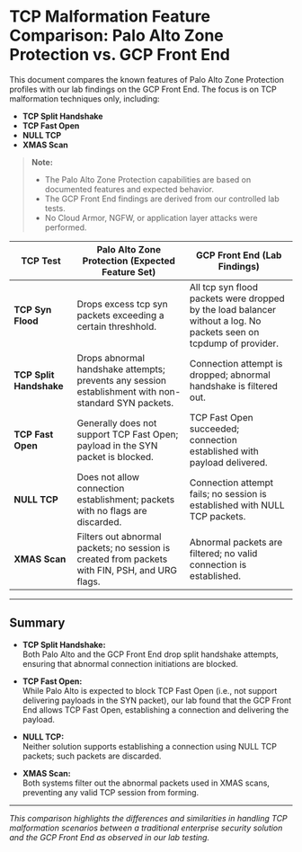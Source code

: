 # TCP Malformation Feature Comparison: Palo Alto Zone Protection vs. GCP Front End

This document compares the known features of Palo Alto Zone Protection profiles with our lab findings on the GCP Front End. The focus is on TCP malformation techniques only, including:

- **TCP Split Handshake**
- **TCP Fast Open**
- **NULL TCP**
- **XMAS Scan**

> **Note:**  
> - The Palo Alto Zone Protection capabilities are based on documented features and expected behavior.  
> - The GCP Front End findings are derived from our controlled lab tests.  
> - No Cloud Armor, NGFW, or application layer attacks were performed.

| **TCP Test**            | **Palo Alto Zone Protection (Expected Feature Set)**                                              | **GCP Front End (Lab Findings)**                                                   |
|-------------------------|---------------------------------------------------------------------------------------------------|-------------------------------------------------------------------------------------|
| **TCP Syn Flood**       | Drops excess tcp syn packets exceeding a certain threshhold.                                      | All tcp syn flood packets were dropped by the load balancer without a log. No packets seen on tcpdump of provider. |
| **TCP Split Handshake** | Drops abnormal handshake attempts; prevents any session establishment with non-standard SYN packets. | Connection attempt is dropped; abnormal handshake is filtered out.                 |
| **TCP Fast Open**       | Generally does not support TCP Fast Open; payload in the SYN packet is blocked.                    | TCP Fast Open succeeded; connection established with payload delivered.            |
| **NULL TCP**            | Does not allow connection establishment; packets with no flags are discarded.                    | Connection attempt fails; no session is established with NULL TCP packets.           |
| **XMAS Scan**           | Filters out abnormal packets; no session is created from packets with FIN, PSH, and URG flags.     | Abnormal packets are filtered; no valid connection is established.                   |

---

## Summary

- **TCP Split Handshake:**  
  Both Palo Alto and the GCP Front End drop split handshake attempts, ensuring that abnormal connection initiations are blocked.

- **TCP Fast Open:**  
  While Palo Alto is expected to block TCP Fast Open (i.e., not support delivering payloads in the SYN packet), our lab found that the GCP Front End allows TCP Fast Open, establishing a connection and delivering the payload.

- **NULL TCP:**  
  Neither solution supports establishing a connection using NULL TCP packets; such packets are discarded.

- **XMAS Scan:**  
  Both systems filter out the abnormal packets used in XMAS scans, preventing any valid TCP session from forming.

---

*This comparison highlights the differences and similarities in handling TCP malformation scenarios between a traditional enterprise security solution and the GCP Front End as observed in our lab testing.*

